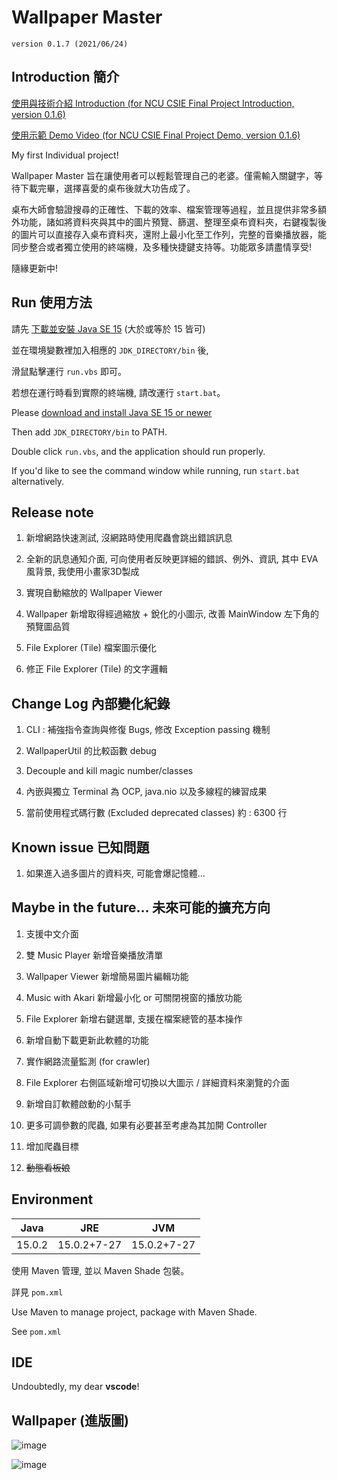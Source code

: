 # Wallpaper Master

`version 0.1.7 (2021/06/24)`

## Introduction 簡介

[使用與技術介紹 Introduction (for NCU CSIE Final Project Introduction, version 0.1.6)](https://drive.google.com/file/d/1A1tRqz0CPOHCmy4RV9ET-W0nfSnqViEc/view?usp=sharing)

[使用示範 Demo Video (for NCU CSIE Final Project Demo, version 0.1.6)](https://drive.google.com/file/d/1x6VS8rtZH1xRogoARr1NJ8jrX-ND6anc/view?usp=sharing)

My first Individual project!

Wallpaper Master 旨在讓使用者可以輕鬆管理自己的老婆。僅需輸入關鍵字，等待下載完畢，選擇喜愛的桌布後就大功告成了。

桌布大師會驗證搜尋的正確性、下載的效率、檔案管理等過程，並且提供非常多額外功能，諸如將資料夾與其中的圖片預覽、篩選、整理至桌布資料夾，右鍵複製後的圖片可以直接存入桌布資料夾，還附上最小化至工作列，完整的音樂播放器，能同步整合或者獨立使用的終端機，及多種快捷鍵支持等。功能眾多請盡情享受!

隨緣更新中!

## Run 使用方法

請先 [下載並安裝 Java SE 15](https://www.oracle.com/tw/java/technologies/javase-downloads.html) (大於或等於 15 皆可)

並在環境變數裡加入相應的 `JDK_DIRECTORY/bin` 後,

滑鼠點擊運行 `run.vbs` 即可。

若想在運行時看到實際的終端機, 請改運行 `start.bat`。

Please [download and install Java SE 15 or newer](https://www.oracle.com/tw/java/technologies/javase-downloads.html)

Then add `JDK_DIRECTORY/bin` to PATH.

Double click `run.vbs`, and the application should run properly.

If you'd like to see the command window while running, run `start.bat` alternatively.

## Release note

1. 新增網路快速測試, 沒網路時使用爬蟲會跳出錯誤訊息

2. 全新的訊息通知介面, 可向使用者反映更詳細的錯誤、例外、資訊, 其中 EVA 風背景, 我使用小畫家3D製成

3. 實現自動縮放的 Wallpaper Viewer

4. Wallpaper 新增取得經過縮放 + 銳化的小圖示, 改善 MainWindow 左下角的預覽圖品質

5. File Explorer (Tile) 檔案圖示優化

6. 修正 File Explorer (Tile) 的文字邏輯

## Change Log 內部變化紀錄

1. CLI : 補強指令查詢與修復 Bugs, 修改 Exception passing 機制

2. WallpaperUtil 的比較函數 debug

3. Decouple and kill magic number/classes

4. 內嵌與獨立 Terminal 為 OCP, java.nio 以及多線程的練習成果

5. 當前使用程式碼行數 (Excluded deprecated classes) 約 : 6300 行

## Known issue 已知問題

1. 如果進入過多圖片的資料夾, 可能會爆記憶體...

## Maybe in the future... 未來可能的擴充方向

1. 支援中文介面

2. 雙 Music Player 新增音樂播放清單

3. Wallpaper Viewer 新增簡易圖片編輯功能

4. Music with Akari 新增最小化 or 可關閉視窗的播放功能

5. File Explorer 新增右鍵選單, 支援在檔案總管的基本操作

6. 新增自動下載更新此軟體的功能

7. 實作網路流量監測 (for crawler)

8. File Explorer 右側區域新增可切換以大圖示 / 詳細資料來瀏覽的介面

9. 新增自訂軟體啟動的小幫手

10. 更多可調參數的爬蟲, 如果有必要甚至考慮為其加開 Controller

11. 增加爬蟲目標

12. ~~動態看板娘~~

## Environment

Java|JRE|JVM
-|:-:|-
15.0.2|15.0.2+7-27|15.0.2+7-27

使用 Maven 管理, 並以 Maven Shade 包裝。

詳見 `pom.xml`

Use Maven to manage project, package with Maven Shade.

See `pom.xml`

## IDE

Undoubtedly, my dear **vscode**!

## Wallpaper (進版圖)

![image](https://i.imgur.com/UreV98s.jpg)

![image](https://i.imgur.com/RDgpUhs.jpg)
